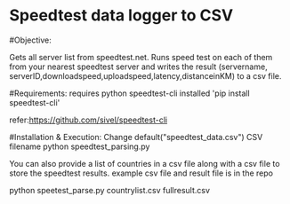 Speedtest data logger to CSV
=========

#Objective: 

Gets all server list from speedtest.net. Runs speed test on each of them from your nearest speedtest server and writes the result (servername, serverID,downloadspeed,uploadspeed,latency,distanceinKM) to a csv file.

#Requirements:
requires python speedtest-cli installed
'pip install speedtest-cli'

refer:https://github.com/sivel/speedtest-cli

#Installation & Execution:
Change default("speedtest_data.csv") CSV filename
python speedtest_parsing.py

You can also provide a list of countries in a csv file along with a csv file to store the speedtest results. example csv file and result file is in the repo

python speetest_parse.py countrylist.csv fullresult.csv
